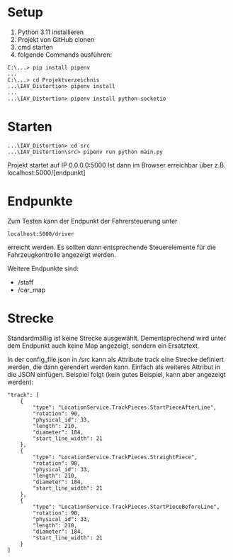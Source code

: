 # Setup

1. Python 3.11 installieren
2. Projekt von GitHub clonen
3. cmd starten
4. folgende Commands ausführen:
```console
C:\...> pip install pipenv
...
C:\...> cd Projektverzeichnis
...\IAV_Distortion> pipenv install
... 
...\IAV_Distortion> pipenv install python-socketio
```

# Starten

```console
...\IAV_Distortion> cd src
...\IAV_Distortion\src> pipenv run python main.py
```
Projekt startet auf IP 0.0.0.0:5000
Ist dann im Browser erreichbar über z.B. localhost:5000/[endpunkt]

# Endpunkte

Zum Testen kann der Endpunkt der Fahrersteuerung unter 
    
    localhost:5000/driver

erreicht werden. Es sollten dann entsprechende Steuerelemente für die Fahrzeugkontrolle angezeigt werden.

Weitere Endpunkte sind:
- /staff
- /car_map

# Strecke

Standardmäßig ist keine Strecke ausgewählt. Dementsprechend wird unter dem Endpunkt auch keine Map angezeigt, sondern ein Ersatztext.

In der config_file.json in /src kann als Attribute track eine Strecke definiert werden, die dann gerendert werden kann. Einfach als weiteres Attribut in die JSON einfügen. Beispiel folgt (kein gutes Beispiel, kann aber angezeigt werden):

    "track": [
		{
			"type": "LocationService.TrackPieces.StartPieceAfterLine",
			"rotation": 90,
			"physical_id": 33,
			"length": 210,
			"diameter": 184,
			"start_line_width": 21
		},
		{
			"type": "LocationService.TrackPieces.StraightPiece",
			"rotation": 90,
			"physical_id": 33,
			"length": 210,
			"diameter": 184,
			"start_line_width": 21
		},
		{
			"type": "LocationService.TrackPieces.StartPieceBeforeLine",
			"rotation": 90,
			"physical_id": 33,
			"length": 210,
			"diameter": 184,
			"start_line_width": 21
		}
	]